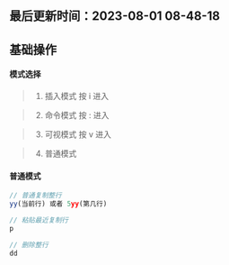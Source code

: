 <!--
 * @Description: 
 * @Author: panrui
 * @Date: 2023-07-04 13:55:49
 * @LastEditTime: 2023-08-01 08:48:18
 * @LastEditors: panrui
 * 不忘初心,不负梦想
-->

## 最后更新时间：2023-08-01 08-48-18
## 基础操作 

#### 模式选择

> 1. 插入模式 按 i 进入

> 2. 命令模式 按 : 进入

> 3. 可视模式 按 v 进入

> 4. 普通模式

#### 普通模式
```js
// 普通复制整行
yy(当前行) 或者 5yy(第几行)

// 粘贴最近复制行
p

// 删除整行
dd
```
